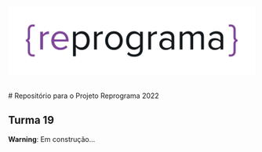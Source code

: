 <h1 align="center">

![Reprograma logo](./Assets/reprograma%20em%20preto.png)

</h1>
# Repositório para o Projeto Reprograma 2022

## Turma 19

**Warning**: Em construção...